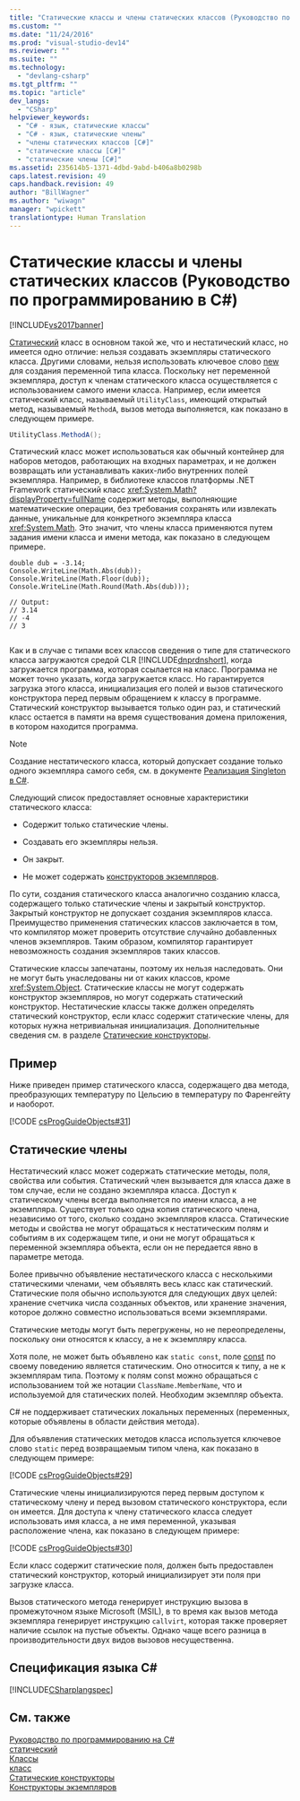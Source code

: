 ```yaml
---
title: "Статические классы и члены статических классов (Руководство по программированию в C#) | Microsoft Docs"
ms.custom: ""
ms.date: "11/24/2016"
ms.prod: "visual-studio-dev14"
ms.reviewer: ""
ms.suite: ""
ms.technology: 
  - "devlang-csharp"
ms.tgt_pltfrm: ""
ms.topic: "article"
dev_langs: 
  - "CSharp"
helpviewer_keywords: 
  - "C# - язык, статические классы"
  - "C# - язык, статические члены"
  - "члены статических классов [C#]"
  - "статические классы [C#]"
  - "статические члены [C#]"
ms.assetid: 235614b5-1371-4dbd-9abd-b406a8b0298b
caps.latest.revision: 49
caps.handback.revision: 49
author: "BillWagner"
ms.author: "wiwagn"
manager: "wpickett"
translationtype: Human Translation
---
```

# Статические классы и члены статических классов (Руководство по программированию в C#)
[!INCLUDE[vs2017banner](../../../csharp/includes/vs2017banner.md)]

[Статический](../../../csharp/language-reference/keywords/static.md) класс в основном такой же, что и нестатический класс, но имеется одно отличие: нельзя создавать экземпляры статического класса.  Другими словами, нельзя использовать ключевое слово [new](../../../csharp/language-reference/keywords/new.md) для создания переменной типа класса.  Поскольку нет переменной экземпляра, доступ к членам статического класса осуществляется с использованием самого имени класса.  Например, если имеется статический класс, называемый `UtilityClass`, имеющий открытый метод, называемый `MethodA`, вызов метода выполняется, как показано в следующем примере.  
  
```c#  
UtilityClass.MethodA();  
```  
  
 Статический класс может использоваться как обычный контейнер для наборов методов, работающих на входных параметрах, и не должен возвращать или устанавливать каких\-либо внутренних полей экземпляра.  Например, в библиотеке классов платформы .NET Framework статический класс <xref:System.Math?displayProperty=fullName> содержит методы, выполняющие математические операции, без требования сохранять или извлекать данные, уникальные для конкретного экземпляра класса <xref:System.Math>.  Это значит, что члены класса применяются путем задания имени класса и имени метода, как показано в следующем примере.  
  
```  
double dub = -3.14;  
Console.WriteLine(Math.Abs(dub));  
Console.WriteLine(Math.Floor(dub));  
Console.WriteLine(Math.Round(Math.Abs(dub)));  
  
// Output:  
// 3.14  
// -4  
// 3  
  
```  
  
 Как и в случае с типами всех классов сведения о типе для статического класса загружаются средой CLR [!INCLUDE[dnprdnshort](../../../csharp/getting-started/includes/dnprdnshort_md.md)], когда загружается программа, которая ссылается на класс. Программа не может точно указать, когда загружается класс.  Но гарантируется загрузка этого класса, инициализация его полей и вызов статического конструктора перед первым обращением к классу в программе.  Статический конструктор вызывается только один раз, и статический класс остается в памяти на время существования домена приложения, в котором находится программа.  
  
> [!NOTE]
>  Создание нестатического класса, который допускает создание только одного экземпляра самого себя, см. в документе [Реализация Singleton в C\#](http://go.microsoft.com/fwlink/?LinkID=100567).  
  
 Следующий список предоставляет основные характеристики статического класса:  
  
-   Содержит только статические члены.  
  
-   Создавать его экземпляры нельзя.  
  
-   Он закрыт.  
  
-   Не может содержать [конструкторов экземпляров](../../../csharp/programming-guide/classes-and-structs/instance-constructors.md).  
  
 По сути, создания статического класса аналогично созданию класса, содержащего только статические члены и закрытый конструктор.  Закрытый конструктор не допускает создания экземпляров класса.  Преимущество применения статических классов заключается в том, что компилятор может проверить отсутствие случайно добавленных членов экземпляров.  Таким образом, компилятор гарантирует невозможность создания экземпляров таких классов.  
  
 Статические классы запечатаны, поэтому их нельзя наследовать.  Они не могут быть унаследованы ни от каких классов, кроме <xref:System.Object>.  Статические классы не могут содержать конструктор экземпляров, но могут содержать статический конструктор.  Нестатические классы также должен определять статический конструктор, если класс содержит статические члены, для которых нужна нетривиальная инициализация.  Дополнительные сведения см. в разделе [Статические конструкторы](../../../csharp/programming-guide/classes-and-structs/static-constructors.md).  
  
## Пример  
 Ниже приведен пример статического класса, содержащего два метода, преобразующих температуру по Цельсию в температуру по Фаренгейту и наоборот.  
  
 [!CODE [csProgGuideObjects#31](../CodeSnippet/VS_Snippets_VBCSharp/csProgGuideObjects#31)]  
  
## Статические члены  
 Нестатический класс может содержать статические методы, поля, свойства или события.  Статический член вызывается для класса даже в том случае, если не создано экземпляра класса.  Доступ к статическому члены всегда выполняется по имени класса, а не экземпляра.  Существует только одна копия статического члена, независимо от того, сколько создано экземпляров класса.  Статические методы и свойства не могут обращаться к нестатическим полям и событиям в их содержащем типе, и они не могут обращаться к переменной экземпляра объекта, если он не передается явно в параметре метода.  
  
 Более привычно объявление нестатического класса с несколькими статическими членами, чем объявлять весь класс как статический.  Статические поля обычно используются для следующих двух целей: хранение счетчика числа созданных объектов, или хранение значения, которое должно совместно использоваться всеми экземплярами.  
  
 Статические методы могут быть перегружены, но не переопределены, поскольку они относятся к классу, а не к экземпляру класса.  
  
 Хотя поле, не может быть объявлено как `static const`, поле [const](../../../csharp/language-reference/keywords/const.md) по своему поведению является статическим.  Оно относится к типу, а не к экземплярам типа.  Поэтому к полям const можно обращаться с использованием той же нотации `ClassName.MemberName`, что и используемой для статических полей.  Необходим экземпляр объекта.  
  
 C\# не поддерживает статических локальных переменных \(переменных, которые объявлены в области действия метода\).  
  
 Для объявления статических методов класса используется ключевое слово `static` перед возвращаемым типом члена, как показано в следующем примере:  
  
 [!CODE [csProgGuideObjects#29](../CodeSnippet/VS_Snippets_VBCSharp/csProgGuideObjects#29)]  
  
 Статические члены инициализируются перед первым доступом к статическому члену и перед вызовом статического конструктора, если он имеется.  Для доступа к члену статического класса следует использовать имя класса, а не имя переменной, указывая расположение члена, как показано в следующем примере:  
  
 [!CODE [csProgGuideObjects#30](../CodeSnippet/VS_Snippets_VBCSharp/csProgGuideObjects#30)]  
  
 Если класс содержит статические поля, должен быть предоставлен статический конструктор, который инициализирует эти поля при загрузке класса.  
  
 Вызов статического метода генерирует инструкцию вызова в промежуточном языке Microsoft \(MSIL\), в то время как вызов метода экземпляра генерирует инструкцию `callvirt`, которая также проверяет наличие ссылок на пустые объекты.  Однако чаще всего разница в производительности двух видов вызовов несущественна.  
  
## Спецификация языка C\#  
 [!INCLUDE[CSharplangspec](../../../csharp/language-reference/keywords/includes/csharplangspec_md.md)]  
  
## См. также  
 [Руководство по программированию на C\#](../../../csharp/programming-guide/index.md)   
 [статический](../../../csharp/language-reference/keywords/static.md)   
 [Классы](../../../csharp/programming-guide/classes-and-structs/classes.md)   
 [класс](../../../csharp/language-reference/keywords/class.md)   
 [Статические конструкторы](../../../csharp/programming-guide/classes-and-structs/static-constructors.md)   
 [Конструкторы экземпляров](../../../csharp/programming-guide/classes-and-structs/instance-constructors.md)